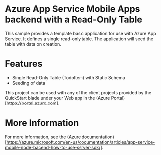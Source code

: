 # Azure App Service Mobile Apps backend with a Read-Only Table

This sample provides a template basic application for use with Azure App Service.  It defines
a single read-only table.  The application will seed the table with data on creation.

# Features

* Single Read-Only Table (TodoItem) with Static Schema
* Seeding of data

This project can be used with any of the client projects provided by the QuickStart blade under 
your Web app in the (Azure Portal)[https://portal.azure.com].

# More Information

For more information, see the (Azure documentation)[https://azure.microsoft.com/en-us/documentation/articles/app-service-mobile-node-bacend-how-to-use-server-sdk/].
